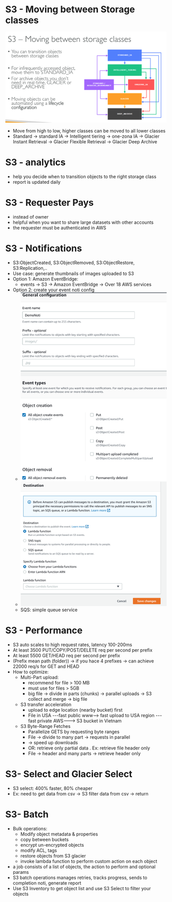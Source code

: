 # S3 - Moving between Storage classes

![1672935425558](image/14-S3-advanced/1672935425558.png)

- Move from high to low, higher classes can be moved to all lower classes
- Standard -> standard IA -> Intelligent tiering -> one-zona IA -> Glacier  Instant Retrieval -> Glacier Flexible Retrieval -> Glacier Deep Archive

# S3 - analytics

- help you decide when to transition objects to the right storage class
- report is updated daily

# S3 - Requester Pays

- instead of owner
- helpful when you want to share large datasets with other accounts
- the requester must be authenticated in AWS

# S3 - Notifications

- S3:ObjectCreated, S3:ObjectRemoved, S3:ObjectRestore, S3:Replication,..
- Use case: generate thumbnails of images uploaded to S3
- Option 1: Amazon EventBridge:
  - events -> S3 -> Amazon EventBridge -> Over 18 AWS services
- Option 2: create your event noti config
  - ![1672936917346](image/14-S3-advanced/1672936917346.png)
  - ![1672937019483](image/14-S3-advanced/1672937019483.png)
  - SQS: simple queue service

# S3 - Performance

- S3 auto scales to high request rates, latency 100-200ms
- At least 3500 PUT/COPY/POST/DELETE req per second per prefix
- At least 5500 GET/HEAD req per second per prefix
- (Prefix mean path (folder)) -> if you hace 4 prefixes -> can achieve 22000 req/s for GET and HEAD
- How to optimize:
  - Multi-Part upload:
    - recommend for file > 100 MB
    - must use for files > 5GB
    - big file -> divide in parts (chunks) -> parallel uploads -> S3 collect and merge -> big file
  - S3 transfer acceleration
    - upload to edge location (nearby bucket) first
    - File in USA ---fast public www--> fast upload to USA region ---fast private AWS---> S3 bucket in Vietnam
  - S3 Byte-Range Fetches
    - Parallelize GETS by requesting byte ranges
    - File -> divide to many part -> requests in parallel
    - -> speed up downloads
    - OR: retrieve only partial data . Ex: retrieve file header only
    - File -> header and many parts -> retrieve header only

# S3- Select and Glacier Select

- S3 select: 400% faster, 80% cheaper
- Ex: need to get data from csv -> S3 filter data from csv -> return

# S3- Batch

- Bulk operations:
  - Modify object metadata & properties
  - copy between buckets
  - encrypt un-encrypted objects
  - modify ACL, tags
  - restore objects from S3 glacier
  - invoke lambda function to perform custom action on each object
- a job consists of a list of objects, the action to perform and optional params
- S3 batch operations manages retries, tracks progress, sends to completion noti, generate report
- Use S3 Inventory to get object list and use S3 Select to filter your objects
